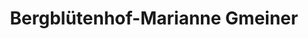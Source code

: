 ---
title: "Bergblütenhof-Marianne Gmeiner"
url: /moeggers/bergbluetenhof-marianne-gmeiner/
shop: Hofladen
---